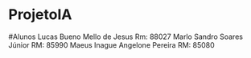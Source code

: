 # ProjetoIA

#Alunos
Lucas Bueno Mello de Jesus Rm: 88027
Marlo Sandro Soares Júnior RM: 85990
Maeus Inague Angelone Pereira RM: 85080
